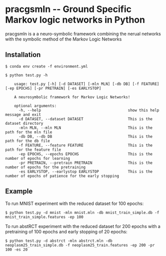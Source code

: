 
pracgsmln -- Ground Specific Markov logic networks in Python
============================================================

pracgsmln is a a neuro-symbolic framework combining the nerual networks with the symbolic method of the Markov Logic Networks


Installation
------------

    $ conda env create -f environment.yml
    
    $ python test.py -h
    
        usage: test.py [-h] [-d DATASET] [-mln MLN] [-db DB] [-f FEATURE] [-ep EPOCHS] [-pr PRETRAIN] [-es EARLYSTOP]

        A neurosymbolic framework for Markov Logic Networks!

        optional arguments:
          -h, --help                                       show this help message and exit
          -d DATASET, --dataset DATASET                    This is the dataset directory
          -mln MLN, --mln MLN                              This is the path for the mln file
          -db DB, --db DB                                  This is the path for the db file
          -f FEATURE, --feature FEATURE                    This is the path for the feature file
          -ep EPOCHS, --epochs EPOCHS                      This is the number of epochs for learning
          -pr PRETRAIN, --pretrain PRETRAIN                This is the number of epochs for the pretraining
          -es EARLYSTOP, --earlystop EARLYSTOP             This is the number of epochs of patience for the early stopping

Example
-------------
To run MNIST experiment with the reduced dataset for 100 epochs:

    $ python test.py -d mnist -mln mnist.mln -db mnist_train_simple.db -f mnist_train_simple.features -ep 100

To run abstRCT experiment with the reduced dataset for 200 epochs with a pretraining of 100 epochs and early stopping of 20 epochs:

    $ python test.py -d abstrct -mln abstrct.mln -db neoplasm25_train_simple.db -f neoplasm25_train.features -ep 200 -pr 100 -es 20

